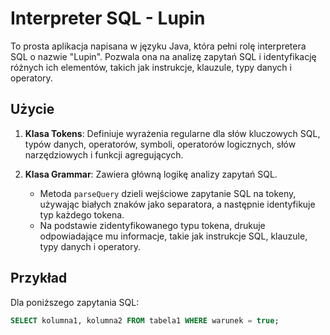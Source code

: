 # Interpreter SQL - Lupin

To prosta aplikacja napisana w języku Java, która pełni rolę interpretera SQL o nazwie "Lupin". Pozwala ona na analizę zapytań SQL i identyfikację różnych ich elementów, takich jak instrukcje, klauzule, typy danych i operatory.

## Użycie

1. **Klasa Tokens**: Definiuje wyrażenia regularne dla słów kluczowych SQL, typów danych, operatorów, symboli, operatorów logicznych, słów narzędziowych i funkcji agregujących.

2. **Klasa Grammar**: Zawiera główną logikę analizy zapytań SQL.
   - Metoda `parseQuery` dzieli wejściowe zapytanie SQL na tokeny, używając białych znaków jako separatora, a następnie identyfikuje typ każdego tokena.
   - Na podstawie zidentyfikowanego typu tokena, drukuje odpowiadające mu informacje, takie jak instrukcje SQL, klauzule, typy danych i operatory.

## Przykład

Dla poniższego zapytania SQL:

```sql
SELECT kolumna1, kolumna2 FROM tabela1 WHERE warunek = true;
